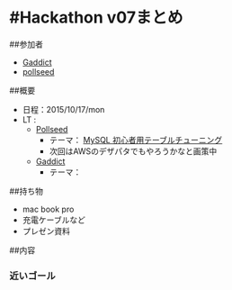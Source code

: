 # #Hackathon v07まとめ

##参加者
* [Gaddict](https://github.com/Gaddict)
* [pollseed](https://github.com/pollseed)

##概要
* 日程：2015/10/17/mon
* LT : 
  * [Pollseed](https://github.com/pollseed)
    * テーマ： [MySQL 初心者用テーブルチューニング](http://www.slideshare.net/pollseed/ltdb)
    * 次回はAWSのデザパタでもやろうかなと画策中
  * [Gaddict](https://github.com/Gaddict)
    * テーマ： [](http://www.slideshare.net/Gaddict/)

##持ち物
* mac book pro
* 充電ケーブルなど
* プレゼン資料

##内容

### 近いゴール
